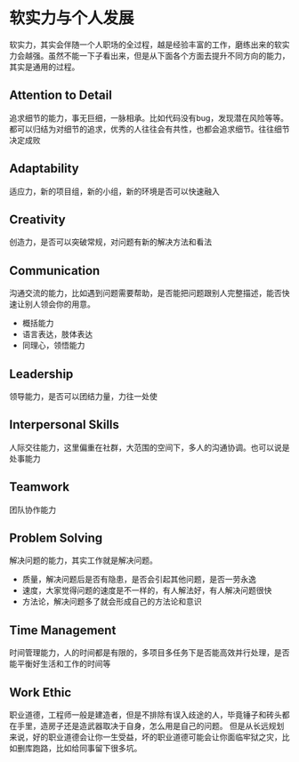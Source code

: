 
# 软实力与个人发展
软实力，其实会伴随一个人职场的全过程，越是经验丰富的工作，磨练出来的软实力会越强。虽然不能一下子看出来，但是从下面各个方面去提升不同方向的能力，其实是通用的过程。

## Attention to Detail
追求细节的能力，事无巨细，一脉相承。比如代码没有bug，发现潜在风险等等。都可以归结为对细节的追求，优秀的人往往会有共性，也都会追求细节。往往细节决定成败

## Adaptability
适应力，新的项目组，新的小组，新的环境是否可以快速融入

## Creativity
创造力，是否可以突破常规，对问题有新的解决方法和看法

## Communication
沟通交流的能力，比如遇到问题需要帮助，是否能把问题跟别人完整描述，能否快速让别人领会你的用意。

- 概括能力
- 语言表达，肢体表达
- 同理心，领悟能力

## Leadership
领导能力，是否可以团结力量，力往一处使

## Interpersonal Skills
人际交往能力，这里偏重在社群，大范围的空间下，多人的沟通协调。也可以说是处事能力

## Teamwork
团队协作能力

## Problem Solving
解决问题的能力，其实工作就是解决问题。

- 质量，解决问题后是否有隐患，是否会引起其他问题，是否一劳永逸
- 速度，大家觉得问题的速度是不一样的，有人解法好，有人解决问题很快
- 方法论，解决问题多了就会形成自己的方法论和意识

## Time Management
时间管理能力，人的时间都是有限的，多项目多任务下是否能高效并行处理，是否能平衡好生活和工作的时间等

## Work Ethic
职业道德，工程师一般是建造者，但是不排除有误入歧途的人，毕竟锤子和砖头都在手里，造房子还是造武器取决于自身，怎么用是自己的问题。
但是从长远规划来说，好的职业道德会让你一生受益，坏的职业道德可能会让你面临牢狱之灾，比如删库跑路，比如给同事留下很多坑。
